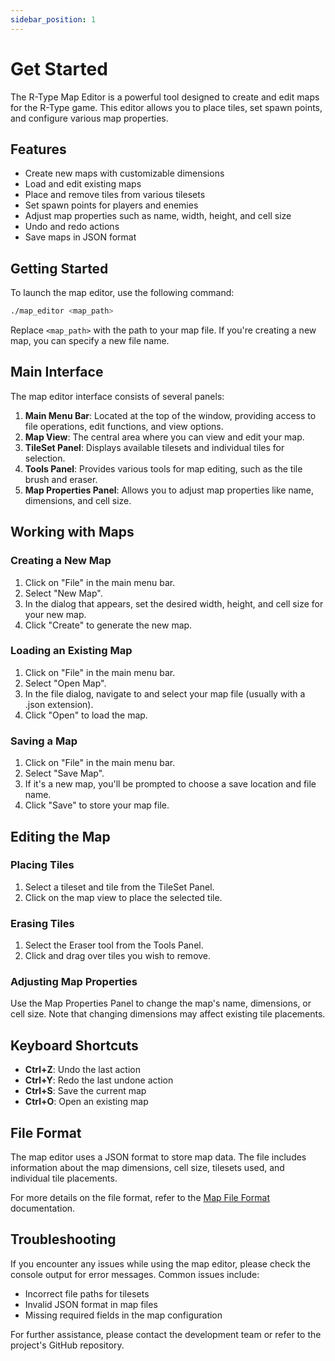 ```yaml
---
sidebar_position: 1
---
```


# Get Started

The R-Type Map Editor is a powerful tool designed to create and edit maps for the R-Type game. This editor allows you to place tiles, set spawn points, and configure various map properties.

## Features

- Create new maps with customizable dimensions
- Load and edit existing maps
- Place and remove tiles from various tilesets
- Set spawn points for players and enemies
- Adjust map properties such as name, width, height, and cell size
- Undo and redo actions
- Save maps in JSON format

## Getting Started

To launch the map editor, use the following command:

```bash
./map_editor <map_path>
```


Replace `<map_path>` with the path to your map file. If you're creating a new map, you can specify a new file name.

## Main Interface

The map editor interface consists of several panels:

1. **Main Menu Bar**: Located at the top of the window, providing access to file operations, edit functions, and view options.
2. **Map View**: The central area where you can view and edit your map.
3. **TileSet Panel**: Displays available tilesets and individual tiles for selection.
4. **Tools Panel**: Provides various tools for map editing, such as the tile brush and eraser.
5. **Map Properties Panel**: Allows you to adjust map properties like name, dimensions, and cell size.

## Working with Maps

### Creating a New Map

1. Click on "File" in the main menu bar.
2. Select "New Map".
3. In the dialog that appears, set the desired width, height, and cell size for your new map.
4. Click "Create" to generate the new map.

### Loading an Existing Map

1. Click on "File" in the main menu bar.
2. Select "Open Map".
3. In the file dialog, navigate to and select your map file (usually with a .json extension).
4. Click "Open" to load the map.

### Saving a Map

1. Click on "File" in the main menu bar.
2. Select "Save Map".
3. If it's a new map, you'll be prompted to choose a save location and file name.
4. Click "Save" to store your map file.

## Editing the Map

### Placing Tiles

1. Select a tileset and tile from the TileSet Panel.
2. Click on the map view to place the selected tile.

### Erasing Tiles

1. Select the Eraser tool from the Tools Panel.
2. Click and drag over tiles you wish to remove.

### Adjusting Map Properties

Use the Map Properties Panel to change the map's name, dimensions, or cell size. Note that changing dimensions may affect existing tile placements.

## Keyboard Shortcuts

- **Ctrl+Z**: Undo the last action
- **Ctrl+Y**: Redo the last undone action
- **Ctrl+S**: Save the current map
- **Ctrl+O**: Open an existing map

## File Format

The map editor uses a JSON format to store map data. The file includes information about the map dimensions, cell size, tilesets used, and individual tile placements.

For more details on the file format, refer to the [Map File Format](map-file-format.md) documentation.

## Troubleshooting

If you encounter any issues while using the map editor, please check the console output for error messages. Common issues include:

- Incorrect file paths for tilesets
- Invalid JSON format in map files
- Missing required fields in the map configuration

For further assistance, please contact the development team or refer to the project's GitHub repository.
